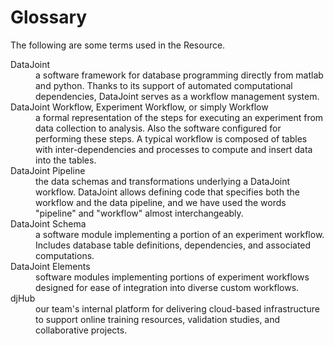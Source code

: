 # Glossary

The following are some terms used in the Resource.
<dl>
<dt>DataJoint
<dd>a software framework for database programming directly from matlab and python. Thanks to its support of automated computational dependencies, DataJoint serves as a workflow management system.

<dt>DataJoint Workflow, Experiment Workflow, or simply Workflow
<dd>a formal representation of the steps for executing an experiment from data collection to analysis. Also the software configured for performing these steps. A typical workflow is composed of tables with inter-dependencies and processes to compute and insert data into the tables.

<dt>DataJoint Pipeline
<dd>the data schemas and transformations underlying a DataJoint workflow. DataJoint allows defining code that specifies both the workflow and the data pipeline, and we have used the words "pipeline" and "workflow" almost interchangeably.

<dt>DataJoint Schema
<dd>a software module implementing a portion of an experiment workflow. Includes database table definitions, dependencies, and associated computations.

<dt>DataJoint Elements
<dd>software modules implementing portions of experiment workflows designed for ease of integration into diverse custom workflows.

<dt>djHub
<dd>our team's internal platform for delivering cloud-based infrastructure to support online training resources, validation studies, and collaborative projects.
</dl>
